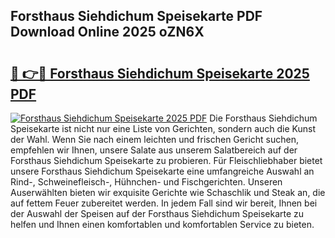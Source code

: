 ## Forsthaus Siehdichum Speisekarte PDF Download Online 2025 oZN6X

# <h2><a href="http://gca2pjf.nevu.top/?p=Forsthaus+Siehdichum+Speisekarte">🔗 👉🔴 Forsthaus Siehdichum Speisekarte 2025 PDF</a></h2>

[![Forsthaus Siehdichum Speisekarte 2025 PDF](https://i.imgur.com/dBaPXMq.png)](http://gca2pjf.nevu.top/?p=Forsthaus+Siehdichum+Speisekarte)
Die Forsthaus Siehdichum Speisekarte ist nicht nur eine Liste von Gerichten, sondern auch die Kunst der Wahl. Wenn Sie nach einem leichten und frischen Gericht suchen, empfehlen wir Ihnen, unsere Salate aus unserem Salatbereich auf der Forsthaus Siehdichum Speisekarte zu probieren. Für Fleischliebhaber bietet unsere Forsthaus Siehdichum Speisekarte eine umfangreiche Auswahl an Rind-, Schweinefleisch-, Hühnchen- und Fischgerichten. Unseren Auserwählten bieten wir exquisite Gerichte wie Schaschlik und Steak an, die auf fettem Feuer zubereitet werden. In jedem Fall sind wir bereit, Ihnen bei der Auswahl der Speisen auf der Forsthaus Siehdichum Speisekarte zu helfen und Ihnen einen komfortablen und komfortablen Service zu bieten.
